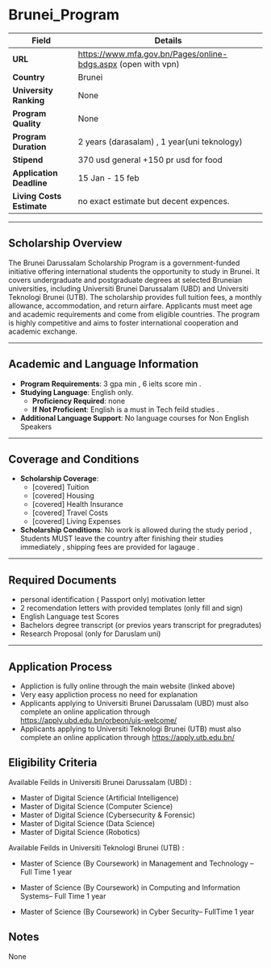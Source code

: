 
# Brunei_Program 

| **Field**                  | **Details**                                                             |
|----------------------------|-------------------------------------------------------------------------|
| **URL**                    | https://www.mfa.gov.bn/Pages/online-bdgs.aspx (open with vpn)|
| **Country**                |      Brunei                                                                   |
| **University Ranking**     |   None                                                                      |
| **Program Quality**        | None                                                                        |
| **Program Duration**       | 2 years (darasalam) , 1 year(uni teknology)                                                                        |
| **Stipend**                |  370 usd general +150 pr usd for food                                                                        |
| **Application Deadline**   |      15 Jan - 15 feb                                                                   |
| **Living Costs Estimate**  |    no exact estimate but decent expences.                                                                    |

---

## Scholarship Overview
The Brunei Darussalam Scholarship Program is a government-funded initiative offering international students the opportunity to study in Brunei. It covers undergraduate and postgraduate degrees at selected Bruneian universities, including Universiti Brunei Darussalam (UBD) and Universiti Teknologi Brunei (UTB). The scholarship provides full tuition fees, a monthly allowance, accommodation, and return airfare. Applicants must meet age and academic requirements and come from eligible countries. The program is highly competitive and aims to foster international cooperation and academic exchange.


---

## Academic and Language Information

- **Program Requirements**: 3 gpa min , 6 ielts score min .
- **Studying Language**: English only.
  - **Proficiency Required**: none
  - **If Not Proficient**: English is a must in Tech feild studies .
- **Additional Language Support**: No language courses for Non English Speakers

---

## Coverage and Conditions

- **Scholarship Coverage**:
  - [covered] Tuition
  - [covered] Housing
  - [covered] Health Insurance
  - [covered] Travel Costs
  - [covered] Living Expenses
- **Scholarship Conditions**: No work is allowed during the study period , Students MUST leave the country after finishing their studies immediately , shipping fees are provided for lagauge .
---

## Required Documents

- personal identification ( Passport only) 
motivation letter
- 2 recomendation letters with provided templates (only fill and sign)
- English Language test Scores 
- Bachelors degree transcript (or previos years transcript for pregradutes)
- Research Proposal (only for Daruslam uni)

---

## Application Process
- Appliction is fully online through the main website (linked above)
- Very easy appliction process no need for explanation 
- Applicants applying to Universiti Brunei Darussalam (UBD) must also complete an online application through https://apply.ubd.edu.bn/orbeon/uis-welcome/
- Applicants applying to Universiti Teknologi Brunei (UTB) must also complete an online application through https://apply.utb.edu.bn/



## Eligibility Criteria

Available Feilds in Universiti Brunei Darussalam (UBD) : 
- Master of Digital Science (Artificial Intelligence)
- Master of Digital Science (Computer Science)
- Master of Digital Science (Cybersecurity & Forensic)
- Master of Digital Science (Data Science)
- Master of Digital Science (Robotics)

Available Feilds in Universiti Teknologi Brunei (UTB) :
- Master of Science (By Coursework) in Management and Technology – Full Time 1 year

- Master of Science (By Coursework) in Computing and Information Systems– Full Time 1 year

- Master of Science (By Coursework) in Cyber Security– FullTime 1 year



## Notes

None

